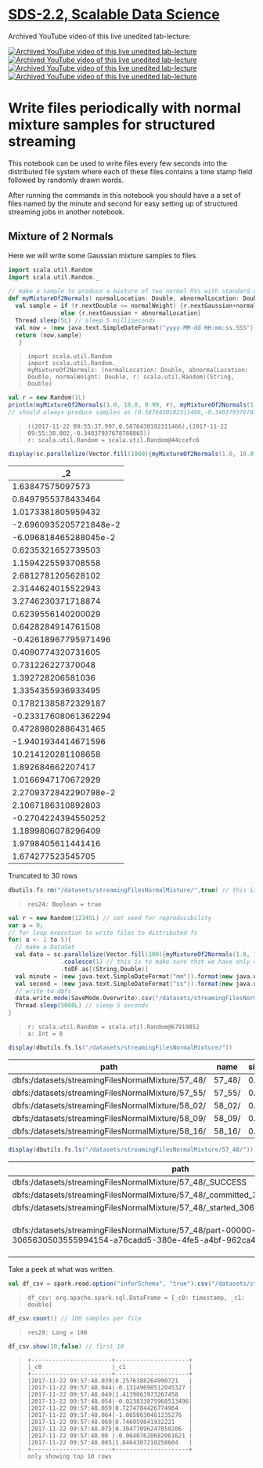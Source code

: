 [SDS-2.2, Scalable Data Science](https://lamastex.github.io/scalable-data-science/sds/2/2/)
===========================================================================================

Archived YouTube video of this live unedited lab-lecture:

[![Archived YouTube video of this live unedited lab-lecture](http://img.youtube.com/vi/fXo7AfE3Umg/0.jpg)](https://www.youtube.com/embed/fXo7AfE3Umg?start=0&end=2670&autoplay=1) [![Archived YouTube video of this live unedited lab-lecture](http://img.youtube.com/vi/sAttqpQq4nA/0.jpg)](https://www.youtube.com/embed/sAttqpQq4nA?start=0&end=2630&autoplay=1) [![Archived YouTube video of this live unedited lab-lecture](http://img.youtube.com/vi/byAZtT_EdO4/0.jpg)](https://www.youtube.com/embed/byAZtT_EdO4?start=0&end=1045&autoplay=1) [![Archived YouTube video of this live unedited lab-lecture](http://img.youtube.com/vi/bhHH74vkqHE/0.jpg)](https://www.youtube.com/embed/bhHH74vkqHE?start=0&end=487&autoplay=1)

Write files periodically with normal mixture samples for structured streaming
=============================================================================

This notebook can be used to write files every few seconds into the distributed file system where each of these files contains a time stamp field followed by randomly drawn words.

After running the commands in this notebook you should have a a set of files named by the minute and second for easy setting up of structured streaming jobs in another notebook.

Mixture of 2 Normals
--------------------

Here we will write some Gaussian mixture samples to files.

``` scala
import scala.util.Random
import scala.util.Random._

// make a sample to produce a mixture of two normal RVs with standard deviation 1 but with different location or mean parameters
def myMixtureOf2Normals( normalLocation: Double, abnormalLocation: Double, normalWeight: Double, r: Random) : (String, Double) = {
  val sample = if (r.nextDouble <= normalWeight) {r.nextGaussian+normalLocation } 
               else {r.nextGaussian + abnormalLocation} 
  Thread.sleep(5L) // sleep 5 milliseconds
  val now = (new java.text.SimpleDateFormat("yyyy-MM-dd HH:mm:ss.SSS")).format(new java.util.Date())
  return (now,sample)
   }
```

>     import scala.util.Random
>     import scala.util.Random._
>     myMixtureOf2Normals: (normalLocation: Double, abnormalLocation: Double, normalWeight: Double, r: scala.util.Random)(String, Double)

``` scala
val r = new Random(1L)
println(myMixtureOf2Normals(1.0, 10.0, 0.99, r), myMixtureOf2Normals(1.0, 10.0, 0.99, r))
// should always produce samples as (0.5876430182311466,-0.34037937678788865) when seed = 1L
```

>     ((2017-11-22 09:55:37.997,0.5876430182311466),(2017-11-22 09:55:38.002,-0.34037937678788865))
>     r: scala.util.Random = scala.util.Random@44ccefc6

``` scala
display(sc.parallelize(Vector.fill(1000){myMixtureOf2Normals(1.0, 10.0, 0.99, r)}).toDF.select("_2")) // histogram of 1000 samples
```

| \_2                    |
|------------------------|
| 1.63847575097573       |
| 0.8497955378433464     |
| 1.0173381805959432     |
| -2.6960935205721848e-2 |
| -6.096818465288045e-2  |
| 0.6235321652739503     |
| 1.1594225593708558     |
| 2.6812781205628102     |
| 2.3144624015522943     |
| 3.2746230371718874     |
| 0.6239556140200029     |
| 0.6428284914761508     |
| -0.42618967795971496   |
| 0.4090774320731605     |
| 0.731226227370048      |
| 1.392728206581036      |
| 1.3354355936933495     |
| 0.17821385872329187    |
| -0.23317608061362294   |
| 0.47289802886431465    |
| -1.9401934414671596    |
| 10.214120281108658     |
| 1.892684662207417      |
| 1.0166947170672929     |
| 2.2709372842290798e-2  |
| 2.1067186310892803     |
| -0.2704224394550252    |
| 1.1899806078296409     |
| 1.9798405611441416     |
| 1.674277523545705      |

Truncated to 30 rows

``` scala
dbutils.fs.rm("/datasets/streamingFilesNormalMixture/",true) // this is to delete the directory before staring a job
```

>     res24: Boolean = true

``` scala
val r = new Random(12345L) // set seed for reproducibility
var a = 0;
// for loop execution to write files to distributed fs
for( a <- 1 to 5){
  // make a DataSet
  val data = sc.parallelize(Vector.fill(100){myMixtureOf2Normals(1.0, 10.0, 0.99, r)}) // 100 samples from mixture
               .coalesce(1) // this is to make sure that we have only one partition per dir
               .toDF.as[(String,Double)]
  val minute = (new java.text.SimpleDateFormat("mm")).format(new java.util.Date())
  val second = (new java.text.SimpleDateFormat("ss")).format(new java.util.Date())
  // write to dbfs
  data.write.mode(SaveMode.Overwrite).csv("/datasets/streamingFilesNormalMixture/" + minute +"_" + second)
  Thread.sleep(5000L) // sleep 5 seconds
}
```

>     r: scala.util.Random = scala.util.Random@67919852
>     a: Int = 0

``` scala
display(dbutils.fs.ls("/datasets/streamingFilesNormalMixture/"))
```

| path                                               | name    | size |
|----------------------------------------------------|---------|------|
| dbfs:/datasets/streamingFilesNormalMixture/57\_48/ | 57\_48/ | 0.0  |
| dbfs:/datasets/streamingFilesNormalMixture/57\_55/ | 57\_55/ | 0.0  |
| dbfs:/datasets/streamingFilesNormalMixture/58\_02/ | 58\_02/ | 0.0  |
| dbfs:/datasets/streamingFilesNormalMixture/58\_09/ | 58\_09/ | 0.0  |
| dbfs:/datasets/streamingFilesNormalMixture/58\_16/ | 58\_16/ | 0.0  |

``` scala
display(dbutils.fs.ls("/datasets/streamingFilesNormalMixture/57_48/"))
```

| path                                                                                                                                 | name                                                                               | size   |
|--------------------------------------------------------------------------------------------------------------------------------------|------------------------------------------------------------------------------------|--------|
| dbfs:/datasets/streamingFilesNormalMixture/57\_48/\_SUCCESS                                                                          | \_SUCCESS                                                                          | 0.0    |
| dbfs:/datasets/streamingFilesNormalMixture/57\_48/\_committed\_3065630503555994154                                                   | \_committed\_3065630503555994154                                                   | 109.0  |
| dbfs:/datasets/streamingFilesNormalMixture/57\_48/\_started\_3065630503555994154                                                     | \_started\_3065630503555994154                                                     | 0.0    |
| dbfs:/datasets/streamingFilesNormalMixture/57\_48/part-00000-tid-3065630503555994154-a76cadd5-380e-4fe5-a4bf-962ca479c8de-0-c000.csv | part-00000-tid-3065630503555994154-a76cadd5-380e-4fe5-a4bf-962ca479c8de-0-c000.csv | 4313.0 |

Take a peek at what was written.

``` scala
val df_csv = spark.read.option("inferSchema", "true").csv("/datasets/streamingFilesNormalMixture/57_48/*.csv")
```

>     df_csv: org.apache.spark.sql.DataFrame = [_c0: timestamp, _c1: double]

``` scala
df_csv.count() // 100 samples per file
```

>     res28: Long = 100

``` scala
df_csv.show(10,false) // first 10
```

>     +-----------------------+---------------------+
>     |_c0                    |_c1                  |
>     +-----------------------+---------------------+
>     |2017-11-22 09:57:48.039|0.2576188264990721   |
>     |2017-11-22 09:57:48.044|-0.13149698512045327 |
>     |2017-11-22 09:57:48.049|1.4139063973267458   |
>     |2017-11-22 09:57:48.054|-0.023833875968513496|
>     |2017-11-22 09:57:48.059|0.7274784426774964   |
>     |2017-11-22 09:57:48.064|-1.0658630481235276  |
>     |2017-11-22 09:57:48.069|0.746959841932221    |
>     |2017-11-22 09:57:48.075|0.30477096247050206  |
>     |2017-11-22 09:57:48.08 |-0.06407620682061621 |
>     |2017-11-22 09:57:48.085|1.8464307210258604   |
>     +-----------------------+---------------------+
>     only showing top 10 rows